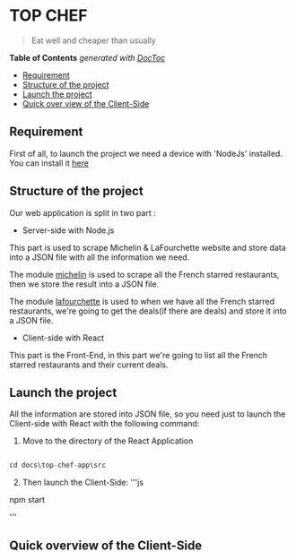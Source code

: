 # TOP CHEF

> Eat well and cheaper than usually

<!-- START doctoc generated TOC please keep comment here to allow auto update -->
<!-- DON'T EDIT THIS SECTION, INSTEAD RE-RUN doctoc TO UPDATE -->
**Table of Contents**  *generated with [DocToc](https://github.com/thlorenz/doctoc)*

- [Requirement](#requirement)
- [Structure of the project](#structure-of-the-project)
- [Launch the project](#lauch-the-project)
- [Quick over view of the Client-Side](#quick-overview-of-the-client-side)


<!-- END doctoc generated TOC please keep comment here to allow auto update -->

## Requirement

First of all, to launch the project we need a device with 'NodeJs' installed. You can install it [here](https://nodejs.org/en/)

## Structure of the project

Our web application is split in two part :

* Server-side with Node.js

 This part is used to scrape Michelin & LaFourchette website and store data into a JSON file with all the information we need.

 The module [michelin](https://github.com/Rabz-9/top-chef/tree/master/modules/michelin) is used to scrape all the French starred restaurants, then we store the result into a JSON file.

 The module [lafourchette](https://github.com/Rabz-9/top-chef/tree/master/modules/lafourchette) is used to when we have all the French starred restaurants, we're going to get the deals(if there are deals) and store it into a JSON file.

 * Client-side with React

 This part is the Front-End, in this part we're going to list all the French starred restaurants and their current deals.


 ## Launch the project

All the information are stored into JSON file, so you need just to launch the Client-side with React with the following command:  

1. Move to the directory of the React Application
```js

cd docs\top-chef-app\src

```

2. Then launch the Client-Side:
'''js

npm start

'''

## Quick overview of the Client-Side
